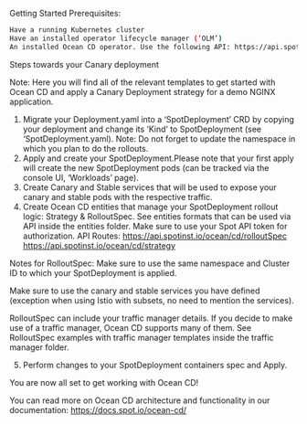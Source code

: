 Getting Started
Prerequisites:
```sh
Have a running Kubernetes cluster 
Have an installed operator lifecycle manager (‘OLM’)
An installed Ocean CD operator. Use the following API: https://api.spotinst.io/ocean/cd/clusterInstaller?clusterId=CLUSTER_ID or create using the UI.
```
Steps towards your Canary deployment

Note: Here you will find all of the relevant templates to get started with Ocean CD and apply a Canary Deployment strategy for a demo NGINX application.

1. Migrate your Deployment.yaml into a ‘SpotDeployment’ CRD by copying your deployment and change its ‘Kind’ to SpotDeployment (see ‘SpotDeployment.yaml). 
Note: Do not forget to update the namespace in which you plan to do the rollouts. 
2. Apply and create your SpotDeployment.Please note that your first apply will create the new SpotDeployment pods (can be tracked via the console UI, ‘Workloads’ page).
3. Create Canary and Stable services that will be used to expose your canary and stable pods with the respective traffic. 
3. Create Ocean CD entities that manage your SpotDeployment rollout logic: Strategy & RolloutSpec. See entities formats that can be used via API inside the entities folder.
Make sure to use your Spot API token for authorization. API Routes: 
https://api.spotinst.io/ocean/cd/rolloutSpec
https://api.spotinst.io/ocean/cd/strategy
   
Notes for RolloutSpec:
Make sure to use the same namespace and Cluster ID to which your SpotDeployment is applied.

Make sure to use the canary and stable services you have defined 
(exception when using Istio with subsets, no need to mention the services).

RolloutSpec can include your traffic manager details. If you decide to make use of a traffic manager, Ocean CD supports many of them. See RolloutSpec examples with traffic manager templates inside the traffic manager folder.

5. Perform changes to your SpotDeployment containers spec and Apply.

You are now all set to get working with Ocean CD!
   
You can read more on Ocean CD architecture and functionality in our documentation:
https://docs.spot.io/ocean-cd/